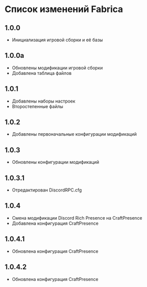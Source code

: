 # Список изменений Fabrica

## 1.0.0

* Инициализация игровой сборки и её базы 

## 1.0.0a

* Обновлены модификации игровой сборки
* Добавлена таблица файлов

## 1.0.1

* Добавлены наборы настроек
* Второстепенные файлы

## 1.0.2

* Добавлены первоначальные конфигурации модификаций

## 1.0.3

* Обновлены конфигурации модификаций

## 1.0.3.1

* Отредактирован DiscordRPC.cfg

## 1.0.4

* Смена модификации Discord Rich Presence на CraftPresence
* Добавлена конфигурация CraftPresence

## 1.0.4.1

* Обновлена конфигурация CraftPresence

## 1.0.4.2

* Обновлена конфигурация CraftPresence